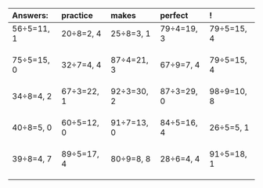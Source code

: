 | Answers: | practice | makes | perfect | ! |
| :--- | :--- | :--- | :--- | :--- |
| 56÷5=11, 1 | 20÷8=2, 4 | 25÷8=3, 1 | 79÷4=19, 3 | 79÷5=15, 4 | 
|   |   |   |   |   | 
|   |   |   |   |   | 
|   |   |   |   |   | 
| 75÷5=15, 0 | 32÷7=4, 4 | 87÷4=21, 3 | 67÷9=7, 4 | 79÷5=15, 4 | 
|   |   |   |   |   | 
|   |   |   |   |   | 
|   |   |   |   |   | 
| 34÷8=4, 2 | 67÷3=22, 1 | 92÷3=30, 2 | 87÷3=29, 0 | 98÷9=10, 8 | 
|   |   |   |   |   | 
|   |   |   |   |   | 
|   |   |   |   |   | 
| 40÷8=5, 0 | 60÷5=12, 0 | 91÷7=13, 0 | 84÷5=16, 4 | 26÷5=5, 1 | 
|   |   |   |   |   | 
|   |   |   |   |   | 
|   |   |   |   |   | 
| 39÷8=4, 7 | 89÷5=17, 4 | 80÷9=8, 8 | 28÷6=4, 4 | 91÷5=18, 1 | 
|   |   |   |   |   | 
|   |   |   |   |   | 
|   |   |   |   |   | 
